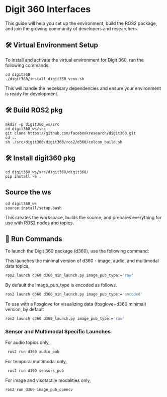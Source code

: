 
# Digit 360 Interfaces
This guide will help you set up the environment, build the ROS2 package, and join the growing community of developers and researchers.

## 🛠 Virtual Environment Setup

To install and activate the virtual environment for Digit 360, run the following commands:

```
cd digit360
./digit360/install_digit360_venv.sh
```
This will handle the necessary dependencies and ensure your environment is ready for development.

## 🛠 Build ROS2 pkg
```
mkdir -p digit360_ws/src
cd digit360_ws/src
git clone https://github.com/facebookresearch/digit360.git
cd ..
sh ./src/digit360/digit360/ros2/d360/colcon_build.sh
```

## 🛠 Install digit360 pkg
```
cd digit360_ws/src/digit360/digit360/
pip install -e .
```

## Source the ws

```
cd digit360_ws
source install/setup.bash
```

This creates the workspace, builds the source, and prepares everything for use with ROS2 nodes and topics.

## 🚀 Run Commands 
To launch the Digit 360 package (d360), use the following command:

This launches the minimal version of d360 - image, audio, and multimodal data topics,
```bash
ros2 launch d360 d360_min_launch.py image_pub_type:='raw'
```

By default the image_pub_type is encoded as follows.


```bash
ros2 launch d360 d360_min_launch.py image_pub_type:='encoded'
```

To use with a Foxglove for visualizing data (foxglove+d360 minimal) version, by default
```bash
ros2 launch d360 d360_launch.py image_pub_type:='raw' 
```

### Sensor and Multimodal Specific Launches

For audio topics only,
```bash
 ros2 run d360 audio_pub
```

For temporal multimodal only,

```bash
 ros2 run d360 sensors_pub
```

For image and visotactile modalities only,
```bash
ros2 run d360 image_pub_opencv
```